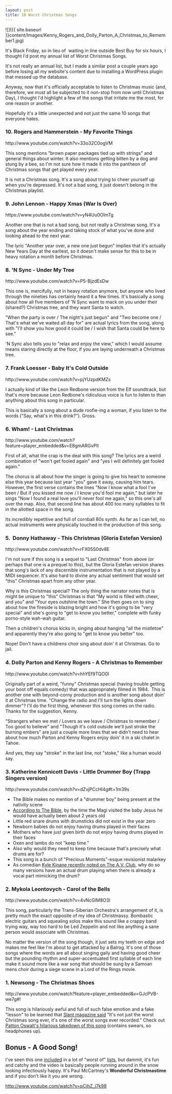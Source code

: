 ```yaml
---
layout: post
title: 10 Worst Christmas Songs  
---
```

  
![]({{ site.baseurl }}content/Images/Kenny_Rogers_and_Dolly_Parton_A_Christmas_to_Remember1.jpg)

It's Black Friday, so in lieu of  waiting in line outside Best Buy for six hours, I thought I'd post my annual list of Worst Christmas Songs.

It's not really an annual list, but I made a similar post a couple years ago before losing all my website's content due to installing a WordPress plugin that messed up the database.

Anyway, now that it's officially acceptable to listen to Christmas music (and, therefore, we must all be subjected to it non-stop from now until Christmas Day), I thought I'd highlight a few of the songs that irritate me the most, for one reason or another.

Hopefully it's a little unexpected and not just the same 10 songs that everyone hates.

<!--more-->

<h3>10. Rogers and Hammerstein - My Favorite Things</h3>
http://www.youtube.com/watch?v=33o32C0ogVM

This song mentions "brown paper packages tied up with strings" and general things about winter. It also mentions getting bitten by a dog and stung by a bee, so I'm not sure how it made it into the pantheon of Christmas songs that get played every year.

It is not a Christmas song. It's a song about trying to cheer yourself up when you're depressed. It's not a bad song, it just doesn't belong in the Christmas playlist.
<h3>9. John Lennon - Happy Xmas (War Is Over)</h3>
https://www.youtube.com/watch?v=yN4Uu0OlmTg

Another one that is not a bad song, but not really a Christmas song. It's a song about the year ending and taking stock of what you've done and looking ahead to the next year.

The lyric "Another year over, a new one just begun" implies that it's actually New Years Day at the earliest, so it doesn't make sense for this to be in heavy rotation a month before Christmas.
<h3>8. 'N Sync - Under My Tree</h3>
http://www.youtube.com/watch?v=P5-BjzdEsDw

This one is, mercifully, not in heavy rotation anymore, but anyone who lived through the nineties has certainly heard it a few times. It's basically a song about how all five members of 'N Sync want to mack on you under their (shared?) Christmas tree, and they want Santa to watch.

"When the party is over / The night's just begun" and "Two become one / That's what we've waited all day for" are actual lyrics from the song, along with "I'll show you how good it could be / I wish that Santa could be here to see."

'N Sync also tells you to "relax and enjoy the view," which I would assume means staring directly at the floor, if you are laying underneath a Christmas tree.
<h3>7. Frank Loesser - Baby It's Cold Outside</h3>
http://www.youtube.com/watch?v=pjYUzpdKMZs

I actually kind of like the Leon Redbone version from the Elf soundtrack, but that's more because Leon Redbone's ridiculous voice is fun to listen to than anything about this song in particular.

This is basically a song about a dude roofie-ing a woman, if you listen to the words ("Say, what's in this drink?"). Gross.
<h3>6. Wham! - Last Christmas</h3>
http://www.youtube.com/watch?feature=player_embedded&amp;v=E8gmARGvPlI

First of all, what the crap is the deal with this song? The lyrics are a weird combination of "won't get fooled again" and "yes I will definitely get fooled again."

The chorus is all about how the singer is going to give his heart to someone else this year because last year "you" gave it away, causing him tears. However, the first verse contains the lines "Now I know what a fool I've been / But if you kissed me now / I know you'd fool me again," but later he sings "Now I found a real love you'll never fool me again," so this one's all over the map. Also, that second line has about 400 too many syllables to fit in the allotted space in the song.

Its incredibly repetitive and full of cornball 80s synth. As far as I can tell, no actual instruments were physically touched in the production of this song.
<h3>5.  Donny Hathaway - This Christmas (Gloria Estefan Version)</h3>
http://www.youtube.com/watch?v=rFX05S0dv8E

I'm not sure if this song is a sequel to "Last Christmas" from above (or perhaps that one is a prequel to this), but the Gloria Estefan version shares that song's lack of any discernible instrumentation that is not played by a MIDI sequencer. It's also hard to divine any actual sentiment that would set "this" Christmas apart from any other year.

Why is this Christmas special? The only thing the narrator notes that is might be unique to "this" Christmas is that "My world is filled with cheer, and you" and "Your eyes outshine the town." She then goes on to sing about how the fireside is blazing bright and how it's going to be "very special" and she's going to "get to know you better," complete with funky porno-style wah-wah guitar.

Then a children's chorus kicks in, singing about hanging "all the mistletoe" and apparently they're also going to "get to know you better" too.

Nope! Don't have a childrens choir sing about doin' it at Christmas. Go to jail.
<h3>4. Dolly Parton and Kenny Rogers - A Christmas to Remember</h3>
http://www.youtube.com/watch?v=hhYEf9TQO0I

Originally part of a weird, "funny" Christmas special (having trouble getting your boot off equals comedy) that was appropriately filmed in 1984.  This is another one with beyond-corny production and is another song about doin' it at Christmas time. "Change the radio and I'll turn the lights down dimmer"? I'll do the first thing, whenever this song comes on the radio. Thanks for the suggestion, Kenny.

"Strangers when we met / Lovers as we leave / Christmas to remember / Too good to believe" and "Though it's cold outside we'll just stroke the burning embers" are just a couple more lines that we didn't need to hear about how much Parton and Kenny Rogers enjoy doin' it in a ski chalet in Tahoe.

And yes, they say "stroke" in the last line, not "stoke," like a human would say.
<h3>3. Katherine Kennicott Davis - Little Drummer Boy (Trapp Singers version)</h3>
http://www.youtube.com/watch?v=dZvjPCcHI4g#t=1m39s
<ul>
	<li>The Bible makes no mention of a "drummer boy" being present at the nativity scene</li>
	<li><a href="http://christianity.about.com/od/biblestorysummaries/p/christmasstory.htm" target="_blank">According to The Bible</a>, by the time the Magi visited the baby Jesus he would have actually been about 2 years old</li>
	<li>Little red snare drums with drumsticks did not exist in the year zero</li>
	<li>Newborn babies do not enjoy having drums played in their faces</li>
	<li>Mothers who have just given birth do not enjoy having drums played in their faces</li>
	<li>Oxen and lambs do not "keep time."</li>
	<li>Also why would they need to keep time because that's precisely what drums are for?</li>
	<li>This song is a bunch of "Precious Moments"-esque revisionist malarkey</li>
	<li>As comedian <a href="http://www.avclub.com/articles/kyle-kinane-parumpumpumpums-his-way-through-hating,88986/" target="_blank">Kyle Kinane recently noted on The A.V. Club</a>, why do so many versions have an actual drum playing when there is already a vocal part mimicking the drum?</li>
</ul>
<h3>2. Mykola Leontovych - Carol of the Bells</h3>
http://www.youtube.com/watch?v=4vNcGlM8O3I

This song, particularly the Trans-Siberian Orchestra's arrangement of it, is pretty much the exact opposite of my idea of Christmassy. Bombastic electric guitars and squealing solos make this sound like a crappy band trying way, way too hard to be Led Zeppelin and not like anything a sane person would associate with Christmas.

No matter the version of the song though, it just sets my teeth on edge and makes me feel like I'm about to get attacked by a Balrog. It's one of those songs where the words are all about singing gaily and having good cheer but the pounding rhythm and super-accentuated first syllable of each line make it sound more like a war song that should be sung by a Samoan mens choir during a siege scene in a Lord of the Rings movie.
<h3>1. Newsong - The Christmas Shoes</h3>
http://www.youtube.com/watch?feature=player_embedded&amp;v=GJcPVB-we7g#!

This song is hilariously awful and full of such false emotion and a fake "lesson" to be learned that <a href="http://www.slantmagazine.com/house/2011/11/10-worst-christmas-songs-of-all-time/" target="_blank">Slant magazine said</a> "It's not just the worst Christmas song ever, it's one of the worst songs ever recorded." Check out <a href="http://www.youtube.com/watch?v=j5iyV7N5jvI" target="_blank">Patton Oswalt's hilarious takedown of this song</a> (contains swears, so headphones up).
<h2>Bonus - A Good Song!</h2>
I've seen this one <a href="http://entertainment.nbcnews.com/_news/2011/12/22/9583429-11-christmas-songs-we-hope-never-to-hear-again?lite" target="_blank">included</a> in a lot of "worst of" <a href="http://www.avclub.com/articles/worst-christmas-music,65888/" target="_blank">lists</a>, but dammit, it's fun and catchy and the video is basically people running around in the snow looking infectiously happy. It's Paul McCartney's <strong>Wonderful Christmastime</strong> and if you don't like it you are wrong.

http://www.youtube.com/watch?v=pCjhZ_i7k98
